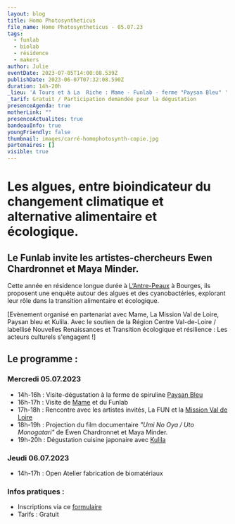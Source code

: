 ```yaml
---
layout: blog
title: Homo Photosyntheticus
file_name: Homo Photosyntheticus - 05.07.23
tags:
  - funlab
  - biolab
  - résidence
  - makers
author: Julie
eventDate: 2023-07-05T14:00:08.539Z
publishDate: 2023-06-07T07:32:08.590Z
duration: 14h-20h
_lieu: 'A Tours et à La  Riche : Mame - Funlab - ferme "Paysan Bleu" '
_tarif: Gratuit / Participation demandée pour la dégustation
presenceAgenda: true
motherLink: ""
presenceActualites: true
bandeauInfo: true
youngFriendly: false
thumbnail: images/carré-homophotosynth-copie.jpg
partenaires: []
visible: true
---
```

# Les algues, entre bioindicateur du changement climatique et alternative alimentaire et écologique.
## Le Funlab invite les artistes-chercheurs Ewen Chardronnet et Maya Minder. 

Cette année en résidence longue durée à [L‘Antre-Peaux](https://antrepeaux.net/ressources/projet-homo-photosyntheticus-spiruline-sur-mars-deviendrons-nous-des-petits-hommes-verts/) à Bourges, ils proposent une enquête autour des algues et des cyanobactéries, explorant leur rôle dans la transition alimentaire et écologique. 

[Evènement organisé en partenariat avec Mame, La Mission Val de Loire, Paysan bleu et Kulila. Avec le soutien de la Région Centre Val-de-Loire / labellisé Nouvelles Renaissances et Transition écologique et résilience : Les acteurs culturels s'engagent !]

## Le programme :

### Mercredi 05.07.2023 
* 14h-16h : Visite-dégustation à la ferme de spiruline [Paysan Bleu](https://www.paysanbleu.fr/)
* 16h-17h : Visite de [Mame](https://mame-tours.com/) et du Funlab
* 17h-18h : Rencontre avec les artistes invités, La FUN et la [Mission Val de Loire](https://www.valdeloire.org)
* 18h-19h : Projection du film documentaire *"Umi No Oya / Uto Monogatari"* de Ewen Chardronnet et Maya Minder. 
* 19h-20h : Dégustation cuisine japonaire avec [Kulila](https://www.kulila.fr/)

### Jeudi 06.07.2023 
* 14h-17h : Open Atelier fabrication de biomatériaux

### Infos pratiques : 
* Inscriptions via ce [formulaire](https://framaforms.org/inscription-homo-photosyntheticus-1686560938)
* Tarifs : Gratuit


